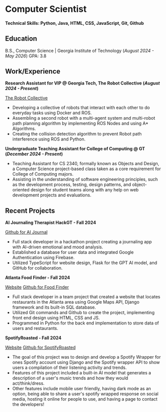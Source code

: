 # Computer Scientist

#### Technical Skills: Python, Java, HTML, CSS, JavaScript, Git, Github

## Education
B.S., Computer Science | Georgia Institute of Technology (_August 2024 - May 2026_)
GPA: 3.8

## Work/Experience
**Research Assistant for VIP @ Georgia Tech, The Robot Collective (_August 2024 - Present_)**

[The Robot Collective](https://vip.gatech.edu/teams/vwn)
- Developing a collective of robots that interact with each other to do everyday tasks using Docker and ROS.
- Assembling a second robot with a multi-agent system and multi-robot path planning algorithm by implementing ROS Nodes and using A* Algorithms.
- Creating the collision detection algorithm to prevent Robot path interference using ROS and Python.

**Undergraduate Teaching Assistant for College of Computing @ GT (_December 2024 - Present_)**
- Teaching Assistant for CS 2340, formally known as Objects and Design, a Computer Science project-based class taken as a core requirement for College of Computing majors.
- Assisting in the understanding of  software engineering principles, such as the development process, testing, design patterns, and object-oriented design for student teams along with any help on web development projects and evaluations.

## Recent Projects
**AI Journaling Therapist HackGT - Fall 2024**

[Github for AI Journal](https://github.com/Techo10n/shaz)
- Full stack developer in a hackathon project creating a journaling app with AI-driven emotional and mood analysis.
- Established a database for user data and integrated Google Authentication using Firebase.
- Utilized TypeScript for website design, Flask for the GPT AI model, and GitHub for collaboration.

**Atlanta Food Finder - Fall 2024**

[Website](https://seal-pelican-2hpg.squarespace.com/config/)
[Github for Food Finder](https://github.com/gumpshroom/FoodReview2340)
- Full stack developer in a team project that created a website that locates restaurants in the Atlanta area using Google Maps API, Django framework and its built-in SQL database.
- Utilized Git commands and Github to create the project, implementing front end design using HTML, CSS and JS.
- Programmed in Python for the back end implementation to store data of users and restaurants.


**SpotifyRoasted - Fall 2024**

[Website](https://seal-pelican-2hpg.squarespace.com/config/)
[Github for SpotifyRoasted](https://github.com/gumpshroom/spotifyRoasted)
- The goal of this project was to design and develop a Spotify Wrapper for ones Spotify account using Django and the Spotify wrapper API to show users a compilation of their listening activity and trends.
- Features of this project included a built-in AI model that generates a description of a user's music trends and how they would act/think/dress.
- Other features include mobile user friendly, having dark mode as an option, being able to share a user's spotify wrapped response on social media, hosting it online for people to use, and having a page to contact the developers!

